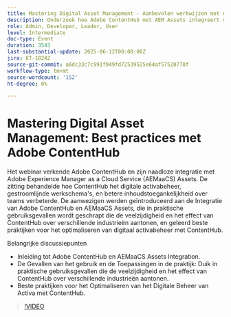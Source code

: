 ```yaml
---
title: Mastering Digital Asset Management - Aanbevolen werkwijzen met Adobe ContentHub
description: Onderzoek hoe Adobe ContentHub met AEM Assets integreert om werkschema's te stroomlijnen, toegang te bevorderen, en activabeheer over teams en industrieën te verbeteren.
role: Admin, Developer, Leader, User
level: Intermediate
doc-type: Event
duration: 3543
last-substantial-update: 2025-06-12T00:00:00Z
jira: KT-18242
source-git-commit: a6dc33c7c991f949fd72539525e64af57520778f
workflow-type: tm+mt
source-wordcount: '152'
ht-degree: 0%

---
```



# Mastering Digital Asset Management: Best practices met Adobe ContentHub

Het webinar verkende Adobe ContentHub en zijn naadloze integratie met Adobe Experience Manager as a Cloud Service (AEMaaCS) Assets. De zitting behandelde hoe ContentHub het digitale activabeheer, gestroomlijnde werkschema&#39;s, en betere inhoudstoegankelijkheid over teams verbeterde. De aanwezigen werden geïntroduceerd aan de Integratie van Adobe ContentHub en AEMaaCS Assets, die in praktische gebruiksgevallen wordt geschrapt die de veelzijdigheid en het effect van ContentHub over verschillende industrieën aantonen, en geleerd beste praktijken voor het optimaliseren van digitaal activabeheer met ContentHub.

Belangrijke discussiepunten

* Inleiding tot Adobe ContentHub en AEMaaCS Assets Integration.
* De Gevallen van het gebruik en de Toepassingen in de praktijk: Duik in praktische gebruiksgevallen die de veelzijdigheid en het effect van ContentHub over verschillende industrieën aantonen.
* Beste praktijken voor het Optimaliseren van het Digitale Beheer van Activa met ContentHub.

>[!VIDEO](https://video.tv.adobe.com/v/3463353/?learn=on&enablevpops)
